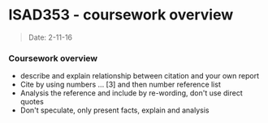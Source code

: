 # ISAD353 - coursework overview
> Date: 2-11-16

### Coursework overview

- describe and explain relationship between citation and your own report
- Cite by using numbers ... [3] and then number reference list
- Analysis the reference and include by re-wording, don't use direct quotes
- Don't speculate, only present facts, explain and analysis
